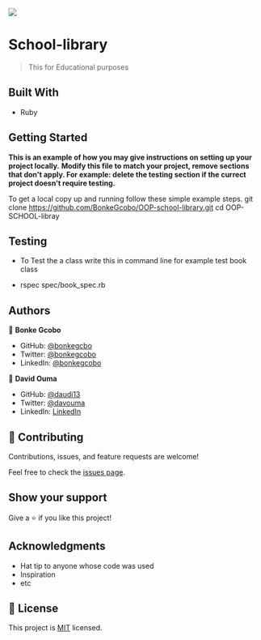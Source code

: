 ![](https://img.shields.io/badge/Microverse-blueviolet)

# School-library

> This for Educational purposes


## Built With

- Ruby


## Getting Started

**This is an example of how you may give instructions on setting up your project locally.**
**Modify this file to match your project, remove sections that don't apply. For example: delete the testing section if the currect project doesn't require testing.**


To get a local copy up and running follow these simple example steps.
git clone https://github.com/BonkeGcobo/OOP-school-library.git
cd OOP-SCHOOL-libray

## Testing 
- To Test the a class write this in command line for example test book class

* rspec spec/book_spec.rb


## Authors

👤 **Bonke Gcobo**

- GitHub: [@bonkegcbo](https://github.com/bonkegcobo)
- Twitter: [@bonkegcobo](https://twitter.com/bonkegcobo)
- LinkedIn: [@bonkegcobo](https://linkedin.com/in/bonkegcobo)

👤 **David Ouma**

- GitHub: [@daudi13](https://github.com/@daudi13)
- Twitter: [@davouma](https://twitter.com/davouma)
- LinkedIn: [LinkedIn](https://linkedin.com/in/linkedinhandle)

## 🤝 Contributing

Contributions, issues, and feature requests are welcome!

Feel free to check the [issues page](../../issues/).

## Show your support

Give a ⭐️ if you like this project!

## Acknowledgments

- Hat tip to anyone whose code was used
- Inspiration
- etc

## 📝 License

This project is [MIT](./MIT.md) licensed.
